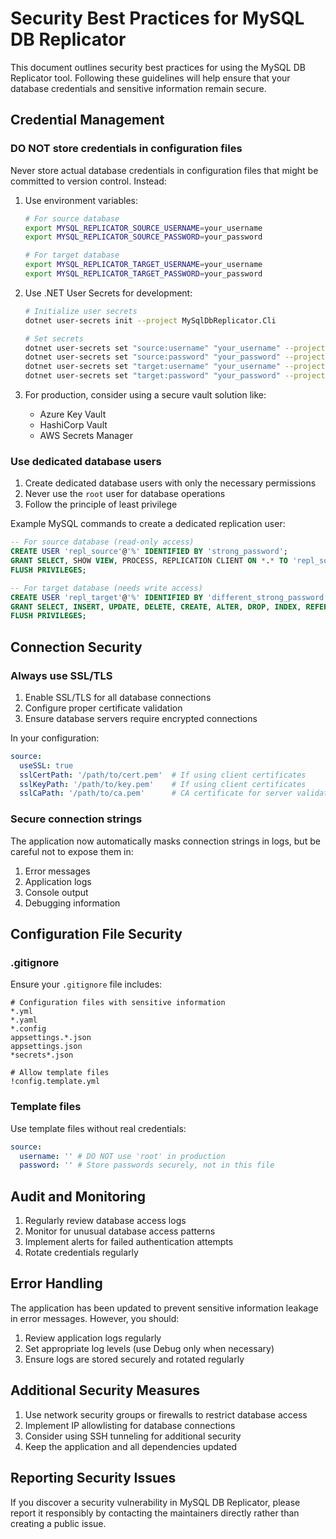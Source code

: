 # Security Best Practices for MySQL DB Replicator

This document outlines security best practices for using the MySQL DB Replicator tool. Following these guidelines will help ensure that your database credentials and sensitive information remain secure.

## Credential Management

### DO NOT store credentials in configuration files

Never store actual database credentials in configuration files that might be committed to version control. Instead:

1. Use environment variables:
   ```bash
   # For source database
   export MYSQL_REPLICATOR_SOURCE_USERNAME=your_username
   export MYSQL_REPLICATOR_SOURCE_PASSWORD=your_password
   
   # For target database
   export MYSQL_REPLICATOR_TARGET_USERNAME=your_username
   export MYSQL_REPLICATOR_TARGET_PASSWORD=your_password
   ```

2. Use .NET User Secrets for development:
   ```bash
   # Initialize user secrets
   dotnet user-secrets init --project MySqlDbReplicator.Cli
   
   # Set secrets
   dotnet user-secrets set "source:username" "your_username" --project MySqlDbReplicator.Cli
   dotnet user-secrets set "source:password" "your_password" --project MySqlDbReplicator.Cli
   dotnet user-secrets set "target:username" "your_username" --project MySqlDbReplicator.Cli
   dotnet user-secrets set "target:password" "your_password" --project MySqlDbReplicator.Cli
   ```

3. For production, consider using a secure vault solution like:
   - Azure Key Vault
   - HashiCorp Vault
   - AWS Secrets Manager

### Use dedicated database users

1. Create dedicated database users with only the necessary permissions
2. Never use the `root` user for database operations
3. Follow the principle of least privilege

Example MySQL commands to create a dedicated replication user:

```sql
-- For source database (read-only access)
CREATE USER 'repl_source'@'%' IDENTIFIED BY 'strong_password';
GRANT SELECT, SHOW VIEW, PROCESS, REPLICATION CLIENT ON *.* TO 'repl_source'@'%';
FLUSH PRIVILEGES;

-- For target database (needs write access)
CREATE USER 'repl_target'@'%' IDENTIFIED BY 'different_strong_password';
GRANT SELECT, INSERT, UPDATE, DELETE, CREATE, ALTER, DROP, INDEX, REFERENCES ON target_db.* TO 'repl_target'@'%';
FLUSH PRIVILEGES;
```

## Connection Security

### Always use SSL/TLS

1. Enable SSL/TLS for all database connections
2. Configure proper certificate validation
3. Ensure database servers require encrypted connections

In your configuration:

```yaml
source:
  useSSL: true
  sslCertPath: '/path/to/cert.pem'  # If using client certificates
  sslKeyPath: '/path/to/key.pem'    # If using client certificates
  sslCaPath: '/path/to/ca.pem'      # CA certificate for server validation
```

### Secure connection strings

The application now automatically masks connection strings in logs, but be careful not to expose them in:

1. Error messages
2. Application logs
3. Console output
4. Debugging information

## Configuration File Security

### .gitignore

Ensure your `.gitignore` file includes:

```
# Configuration files with sensitive information
*.yml
*.yaml
*.config
appsettings.*.json
appsettings.json
*secrets*.json

# Allow template files
!config.template.yml
```

### Template files

Use template files without real credentials:

```yaml
source:
  username: '' # DO NOT use 'root' in production
  password: '' # Store passwords securely, not in this file
```

## Audit and Monitoring

1. Regularly review database access logs
2. Monitor for unusual database access patterns
3. Implement alerts for failed authentication attempts
4. Rotate credentials regularly

## Error Handling

The application has been updated to prevent sensitive information leakage in error messages. However, you should:

1. Review application logs regularly
2. Set appropriate log levels (use Debug only when necessary)
3. Ensure logs are stored securely and rotated regularly

## Additional Security Measures

1. Use network security groups or firewalls to restrict database access
2. Implement IP allowlisting for database connections
3. Consider using SSH tunneling for additional security
4. Keep the application and all dependencies updated

## Reporting Security Issues

If you discover a security vulnerability in MySQL DB Replicator, please report it responsibly by contacting the maintainers directly rather than creating a public issue.
